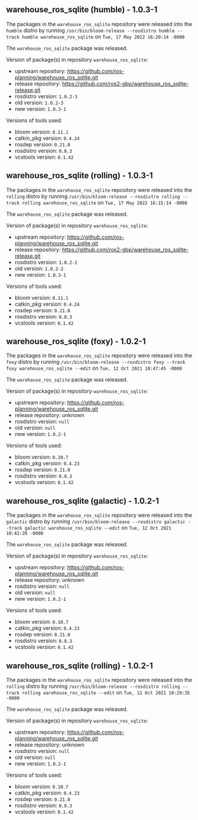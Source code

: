 ## warehouse_ros_sqlite (humble) - 1.0.3-1

The packages in the `warehouse_ros_sqlite` repository were released into the `humble` distro by running `/usr/bin/bloom-release --rosdistro humble --track humble warehouse_ros_sqlite` on `Tue, 17 May 2022 16:20:14 -0000`

The `warehouse_ros_sqlite` package was released.

Version of package(s) in repository `warehouse_ros_sqlite`:

- upstream repository: https://github.com/ros-planning/warehouse_ros_sqlite.git
- release repository: https://github.com/ros2-gbp/warehouse_ros_sqlite-release.git
- rosdistro version: `1.0.2-3`
- old version: `1.0.2-3`
- new version: `1.0.3-1`

Versions of tools used:

- bloom version: `0.11.1`
- catkin_pkg version: `0.4.24`
- rosdep version: `0.21.0`
- rosdistro version: `0.8.3`
- vcstools version: `0.1.42`


## warehouse_ros_sqlite (rolling) - 1.0.3-1

The packages in the `warehouse_ros_sqlite` repository were released into the `rolling` distro by running `/usr/bin/bloom-release --rosdistro rolling --track rolling warehouse_ros_sqlite` on `Tue, 17 May 2022 16:15:14 -0000`

The `warehouse_ros_sqlite` package was released.

Version of package(s) in repository `warehouse_ros_sqlite`:

- upstream repository: https://github.com/ros-planning/warehouse_ros_sqlite.git
- release repository: https://github.com/ros2-gbp/warehouse_ros_sqlite-release.git
- rosdistro version: `1.0.2-2`
- old version: `1.0.2-2`
- new version: `1.0.3-1`

Versions of tools used:

- bloom version: `0.11.1`
- catkin_pkg version: `0.4.24`
- rosdep version: `0.21.0`
- rosdistro version: `0.8.3`
- vcstools version: `0.1.42`


## warehouse_ros_sqlite (foxy) - 1.0.2-1

The packages in the `warehouse_ros_sqlite` repository were released into the `foxy` distro by running `/usr/bin/bloom-release --rosdistro foxy --track foxy warehouse_ros_sqlite --edit` on `Tue, 12 Oct 2021 10:47:45 -0000`

The `warehouse_ros_sqlite` package was released.

Version of package(s) in repository `warehouse_ros_sqlite`:

- upstream repository: https://github.com/ros-planning/warehouse_ros_sqlite.git
- release repository: unknown
- rosdistro version: `null`
- old version: `null`
- new version: `1.0.2-1`

Versions of tools used:

- bloom version: `0.10.7`
- catkin_pkg version: `0.4.23`
- rosdep version: `0.21.0`
- rosdistro version: `0.8.3`
- vcstools version: `0.1.42`


## warehouse_ros_sqlite (galactic) - 1.0.2-1

The packages in the `warehouse_ros_sqlite` repository were released into the `galactic` distro by running `/usr/bin/bloom-release --rosdistro galactic --track galactic warehouse_ros_sqlite --edit` on `Tue, 12 Oct 2021 10:41:28 -0000`

The `warehouse_ros_sqlite` package was released.

Version of package(s) in repository `warehouse_ros_sqlite`:

- upstream repository: https://github.com/ros-planning/warehouse_ros_sqlite.git
- release repository: unknown
- rosdistro version: `null`
- old version: `null`
- new version: `1.0.2-1`

Versions of tools used:

- bloom version: `0.10.7`
- catkin_pkg version: `0.4.23`
- rosdep version: `0.21.0`
- rosdistro version: `0.8.3`
- vcstools version: `0.1.42`


## warehouse_ros_sqlite (rolling) - 1.0.2-1

The packages in the `warehouse_ros_sqlite` repository were released into the `rolling` distro by running `/usr/bin/bloom-release --rosdistro rolling --track rolling warehouse_ros_sqlite --edit` on `Tue, 12 Oct 2021 10:29:35 -0000`

The `warehouse_ros_sqlite` package was released.

Version of package(s) in repository `warehouse_ros_sqlite`:

- upstream repository: https://github.com/ros-planning/warehouse_ros_sqlite.git
- release repository: unknown
- rosdistro version: `null`
- old version: `null`
- new version: `1.0.2-1`

Versions of tools used:

- bloom version: `0.10.7`
- catkin_pkg version: `0.4.23`
- rosdep version: `0.21.0`
- rosdistro version: `0.8.3`
- vcstools version: `0.1.42`


